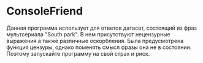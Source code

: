 # ConsoleFriend
Данная программа использует для ответов датасет, состоящий из фраз мультсериала "South park". 
В нем присутствуют нецензурные выражения а также различные оскорбления.
Была предусмотрена функция цензуры, однако поменять смысл фразы она не в состоянии.
Поэтому запускайте программу на свой страх и риск.
